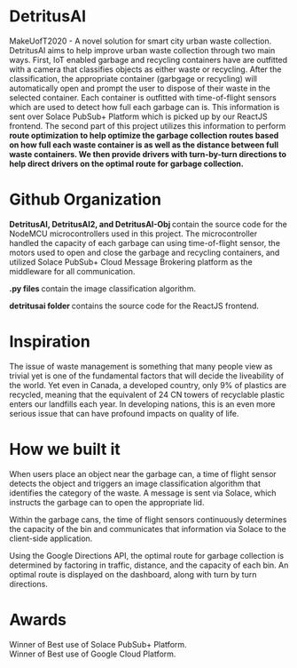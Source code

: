 # DetritusAI
MakeUofT2020 - A novel solution for smart city urban waste collection. DetritusAI aims to help improve urban waste collection through two main ways. First, IoT enabled garbage and recycling containers have are outfitted with a camera that classifies objects as either waste or recycling. After the classification, the appropriate container (garbgage or recycling) will automatically open and prompt the user to dispose of their waste in the selected container. Each container is outfitted with time-of-flight sensors which are used to detect how full each garbage can is. This information is sent over Solace PubSub+ Platform which is picked up by our ReactJS frontend. The second part of this project utilizes this information to perform <strong> route optimization to help optimize the garbage collection routes based on how full each waste container is as well as the distance between full waste containers. We then provide drivers with turn-by-turn directions to help direct drivers on the optimal route for garbage collection. </strong> 

# Github Organization
<strong> DetritusAI, DetritusAI2, and DetritusAI-Obj </strong> contain the source code for the NodeMCU microcontrollers used in this project. The microcontroller handled the capacity of each garbage can using time-of-flight sensor, the motors used to open and close the garbage and recycling containers, and utilized Solace PubSub+ Cloud Message Brokering platform as the middleware for all communication. <br>

<strong> .py files </strong> contain the image classification algorithm. <br>

<strong> detritusai folder </strong> contains the source code for the ReactJS frontend. <br>

# Inspiration
The issue of waste management is something that many people view as trivial yet is one of the fundamental factors that will decide the liveability of the world. Yet even in Canada, a developed country, only 9% of plastics are recycled, meaning that the equivalent of 24 CN towers of recyclable plastic enters our landfills each year. In developing nations, this is an even more serious issue that can have profound impacts on quality of life.

# How we built it
When users place an object near the garbage can, a time of flight sensor detects the object and triggers an image classification algorithm that identifies the category of the waste. A message is sent via Solace, which instructs the garbage can to open the appropriate lid.

Within the garbage cans, the time of flight sensors continuously determines the capacity of the bin and communicates that information via Solace to the client-side application.

Using the Google Directions API, the optimal route for garbage collection is determined by factoring in traffic, distance, and the capacity of each bin. An optimal route is displayed on the dashboard, along with turn by turn directions.

# Awards
Winner of Best use of Solace PubSub+ Platform. <br>
Winner of Best use of Google Cloud Platform.
